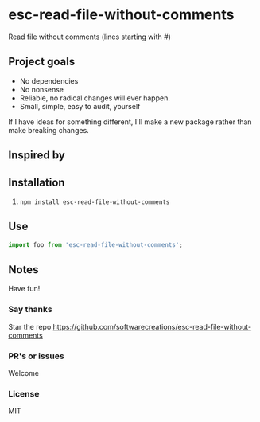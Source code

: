 # esc-read-file-without-comments
Read file without comments (lines starting with #)

## Project goals
* No dependencies
* No nonsense
* Reliable, no radical changes will ever happen.
* Small, simple, easy to audit, yourself

If I have ideas for something different, I'll make a new package rather than make breaking changes.

## Inspired by


## Installation

1. `npm install esc-read-file-without-comments`


## Use
```JavaScript
import foo from 'esc-read-file-without-comments';

```

## Notes


Have fun!

### Say thanks
Star the repo
https://github.com/softwarecreations/esc-read-file-without-comments

### PR's or issues
Welcome

### License
MIT
